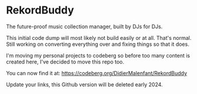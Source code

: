 # RekordBuddy
The future-proof music collection manager, built by DJs for DJs.

This initial code dump will most likely not build easily or at all. That's normal. Still working on converting everything over and fixing things so that it does.

I'm moving my personal projects to codeberg so before too many content is created here, I've decided to move this repo too.

You can now find it at: https://codeberg.org/DidierMalenfant/RekordBuddy

Update your links, this Github version will be deleted early 2024.

